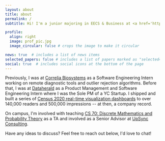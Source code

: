 ```yaml
---
layout: about
title: about
permalink: /
subtitle: Hi! I'm a junior majoring in EECS & Business at <a href='https://met.berkeley.edu/'>UC Berkeley Management, Entrepreneurship, and Technology Program</a>. I'm interested in managing tangible technology; robots, digital products, and more. # <a href='#'>Affiliations</a>. Address. Contacts. Moto. Etc.

profile:
  align: right
  image: prof_pic.jpg
  image_circular: false # crops the image to make it circular

news: true  # includes a list of news items
selected_papers: false # includes a list of papers marked as "selected={true}"
social: true  # includes social icons at the bottom of the page
---
```


Previously, I was at [Correlia Biosystems](https://correliabio.com) as a Software Engineering Intern working on remote diagnostic tools and outlier rejection algorithms. Before that, I was at [Dataherald](http://dataherald.com) as a Product Management and Software Engineering Intern where I was the Sole PM of a YC Startup. I shipped and built a series of [Census 2020 real-time visualization dashboards](https://www.sunherald.com/news/local/article253451084.html) to over 140,000 readers and 500,000 impressions -- at then, a company record.

On campus, I'm involved with teaching [CS 70: Discrete Mathematics and Probability Theory](https://www.eecs70.org) as a TA and involved as a Senior Advisor at [UpSync Consulting](https://www.upsyncberkeley.com).

Have any ideas to discuss? Feel free to reach out below, I'd love to chat!
